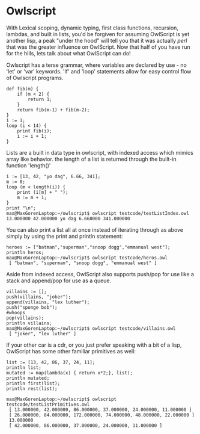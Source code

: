 # Owlscript

With Lexical scoping, dynamic typing, first class functions, recursion, lambdas, and built in lists,
you'd be forgiven for assuming OwlScript is yet another lisp, a peak "under the hood" will tell you
that it was actually _perl_ that was the greater influence on OwlScript. Now that half of you have
run for the hills, lets talk about what OwlScript can do!

Owlscript has a terse grammar, where variables are declared by use - no 'let' or 'var' keywords. 
'if' and 'loop' statements allow for easy control flow of Owlscript programs.

    def fib(m) {
        if (m < 2) {
            return 1;
        } 
        return fib(m-1) + fib(m-2);
    }
    i := 1;
    loop (i < 14) {
        print fib(i);
        i := i + 1;
    }

    
Lists are a built in data type in owlscript, with indexed access which mimics array like
behavior. the length of a list is returned through the built-in function 'length()'

    i := [13, 42, "yo dag", 6.66, 341];
    m := 0;
    loop (m < length(i)) {
	    print (i[m] + " ");
	    m := m + 1;
    }
    print "\n";
    max@MaxGorenLaptop:~/owlscript$ owlscript testcode/testListIndex.owl 
    13.000000 42.000000 yo dag 6.660000 341.000000

You can also print a list all at once instead of iterating through as above simply by using the print and println statement:

    heroes := ["batman","superman","snoop dogg","emmanual west"];
    println heros;
    max@MaxGorenLaptop:~/owlscript$ owlscript testcode/heros.owl 
     [ "batman", "superman", "snoop dogg", "emmanual west" ]
    
Aside from indexed access, OwlScript also supports push/pop for use like a stack and append/pop for use as a queue.

    villains := [];
    push(villains, "joker");
    append(villains, "lex luther");
    push("sponge bob");
    #whoops
    pop(villains);
    println villains;
    max@MaxGorenLaptop:~/owlscript$ owlscript testcode/villains.owl 
     [ "joker", "lex luther" ]

If your other car is a cdr, or you just prefer speaking with a bit of a lisp, OwlScript has some other familiar primitives as well:

    list := [13, 42, 86, 37, 24, 11];
    println list;
    mutated := map(lambda(x) { return x*2;}, list);
    println mutated;
    println first(list);
    println rest(list);
    
    max@MaxGorenLaptop:~/owlscript$ owlscript testcode/testListPrimitives.owl 
     [ 13.000000, 42.000000, 86.000000, 37.000000, 24.000000, 11.000000 ]
     [ 26.000000, 84.000000, 172.000000, 74.000000, 48.000000, 22.000000 ]
     13.000000
     [ 42.000000, 86.000000, 37.000000, 24.000000, 11.000000 ]
